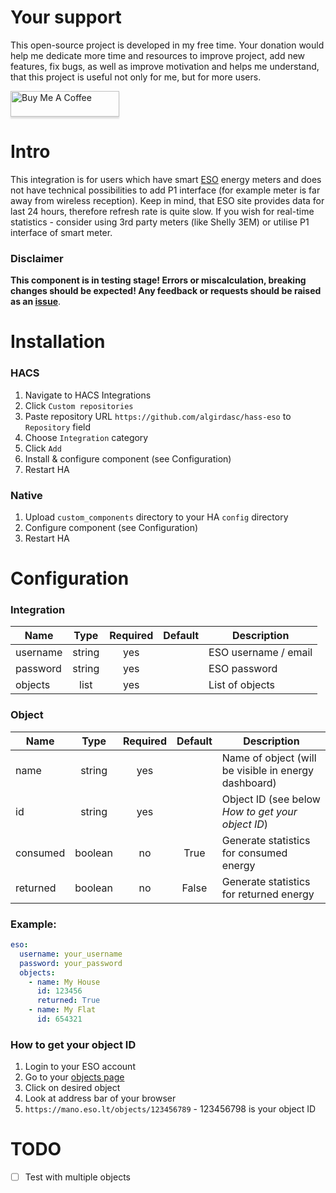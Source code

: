 # Your support
This open-source project is developed in my free time. 
Your donation would help me dedicate more time and resources to improve project, add new features, fix bugs, 
as well as improve motivation and helps me understand, that this project is useful not only for me, but for more users.

<a href="https://www.buymeacoffee.com/Ua0JwY9" target="_blank"><img src="https://www.buymeacoffee.com/assets/img/custom_images/orange_img.png" alt="Buy Me A Coffee" style="height: 41px !important;width: 174px !important;box-shadow: 0px 3px 2px 0px rgba(190, 190, 190, 0.5) !important;-webkit-box-shadow: 0px 3px 2px 0px rgba(190, 190, 190, 0.5) !important;" ></a>

# Intro
This integration is for users which have smart [ESO](https://mano.eso.lt/) energy meters and does not have
technical possibilities to add P1 interface (for example meter is far away from wireless reception). Keep in mind, that ESO site provides data for last 24 hours, therefore refresh rate is quite slow. If you wish for real-time statistics - consider using 3rd party meters (like Shelly 3EM) or utilise P1 interface of smart meter.

### Disclaimer

**This component is in testing stage! Errors or miscalculation, breaking changes should be expected! Any feedback or requests should be raised as an [issue](https://github.com/algirdasc/hass-eso/issues)**.

# Installation

### HACS
1. Navigate to HACS Integrations
2. Click `Custom repositories`
3. Paste repository URL `https://github.com/algirdasc/hass-eso` to `Repository` field
4. Choose `Integration` category
5. Click `Add`
6. Install & configure component (see Configuration)
7. Restart HA

### Native

1. Upload `custom_components` directory to your HA `config` directory
2. Configure component (see Configuration)
3. Restart HA

# Configuration

### Integration

| Name     |  Type  | Required | Default | Description          |
|----------|:------:|:--------:|:-------:|----------------------|
| username | string |   yes    |         | ESO username / email |
| password | string |   yes    |         | ESO password         |
| objects  |  list  |   yes    |         | List of objects      |

### Object

| Name     |  Type   | Required | Default | Description                                          |
|----------|:-------:|:--------:|:-------:|------------------------------------------------------|
| name     | string  |   yes    |         | Name of object (will be visible in energy dashboard) |
| id       | string  |   yes    |         | Object ID (see below *How to get your object ID*)    |
| consumed | boolean |    no    |  True   | Generate statistics for consumed energy              |
| returned | boolean |    no    |  False  | Generate statistics for returned energy              |


### Example:
```yaml
eso:
  username: your_username
  password: your_password
  objects:
    - name: My House
      id: 123456
      returned: True
    - name: My Flat
      id: 654321      
```

### How to get your object ID

1. Login to your ESO account
2. Go to your [objects page](https://mano.eso.lt/objects)
3. Click on desired object
4. Look at address bar of your browser
5. `https://mano.eso.lt/objects/123456789` - 123456798 is your object ID

# TODO

 - [ ]  Test with multiple objects
 